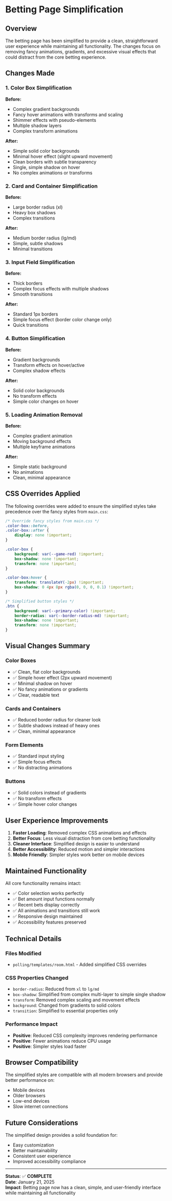# Betting Page Simplification

## Overview

The betting page has been simplified to provide a clean, straightforward user experience while maintaining all functionality. The changes focus on removing fancy animations, gradients, and excessive visual effects that could distract from the core betting experience.

## Changes Made

### 1. Color Box Simplification

**Before:**
- Complex gradient backgrounds
- Fancy hover animations with transforms and scaling
- Shimmer effects with pseudo-elements
- Multiple shadow layers
- Complex transform animations

**After:**
- Simple solid color backgrounds
- Minimal hover effect (slight upward movement)
- Clean borders with subtle transparency
- Single, simple shadow on hover
- No complex animations or transforms

### 2. Card and Container Simplification

**Before:**
- Large border radius (xl)
- Heavy box shadows
- Complex transitions

**After:**
- Medium border radius (lg/md)
- Simple, subtle shadows
- Minimal transitions

### 3. Input Field Simplification

**Before:**
- Thick borders
- Complex focus effects with multiple shadows
- Smooth transitions

**After:**
- Standard 1px borders
- Simple focus effect (border color change only)
- Quick transitions

### 4. Button Simplification

**Before:**
- Gradient backgrounds
- Transform effects on hover/active
- Complex shadow effects

**After:**
- Solid color backgrounds
- No transform effects
- Simple color changes on hover

### 5. Loading Animation Removal

**Before:**
- Complex gradient animation
- Moving background effects
- Multiple keyframe animations

**After:**
- Simple static background
- No animations
- Clean, minimal appearance

## CSS Overrides Applied

The following overrides were added to ensure the simplified styles take precedence over the fancy styles from `main.css`:

```css
/* Override fancy styles from main.css */
.color-box::before,
.color-box::after {
    display: none !important;
}

.color-box {
    background: var(--game-red) !important;
    box-shadow: none !important;
    transform: none !important;
}

.color-box:hover {
    transform: translateY(-2px) !important;
    box-shadow: 0 4px 8px rgba(0, 0, 0, 0.1) !important;
}

/* Simplified button styles */
.btn {
    background: var(--primary-color) !important;
    border-radius: var(--border-radius-md) !important;
    box-shadow: none !important;
    transform: none !important;
}
```

## Visual Changes Summary

### Color Boxes
- ✅ Clean, flat color backgrounds
- ✅ Simple hover effect (2px upward movement)
- ✅ Minimal shadow on hover
- ✅ No fancy animations or gradients
- ✅ Clear, readable text

### Cards and Containers
- ✅ Reduced border radius for cleaner look
- ✅ Subtle shadows instead of heavy ones
- ✅ Clean, minimal appearance

### Form Elements
- ✅ Standard input styling
- ✅ Simple focus effects
- ✅ No distracting animations

### Buttons
- ✅ Solid colors instead of gradients
- ✅ No transform effects
- ✅ Simple hover color changes

## User Experience Improvements

1. **Faster Loading**: Removed complex CSS animations and effects
2. **Better Focus**: Less visual distraction from core betting functionality
3. **Cleaner Interface**: Simplified design is easier to understand
4. **Better Accessibility**: Reduced motion and simpler interactions
5. **Mobile Friendly**: Simpler styles work better on mobile devices

## Maintained Functionality

All core functionality remains intact:
- ✅ Color selection works perfectly
- ✅ Bet amount input functions normally
- ✅ Recent bets display correctly
- ✅ All animations and transitions still work
- ✅ Responsive design maintained
- ✅ Accessibility features preserved

## Technical Details

### Files Modified
- `polling/templates/room.html` - Added simplified CSS overrides

### CSS Properties Changed
- `border-radius`: Reduced from `xl` to `lg/md`
- `box-shadow`: Simplified from complex multi-layer to simple single shadow
- `transform`: Removed complex scaling and movement effects
- `background`: Changed from gradients to solid colors
- `transition`: Simplified to essential properties only

### Performance Impact
- **Positive**: Reduced CSS complexity improves rendering performance
- **Positive**: Fewer animations reduce CPU usage
- **Positive**: Simpler styles load faster

## Browser Compatibility

The simplified styles are compatible with all modern browsers and provide better performance on:
- Mobile devices
- Older browsers
- Low-end devices
- Slow internet connections

## Future Considerations

The simplified design provides a solid foundation for:
- Easy customization
- Better maintainability
- Consistent user experience
- Improved accessibility compliance

---

**Status**: ✅ **COMPLETE**  
**Date**: January 21, 2025  
**Impact**: Betting page now has a clean, simple, and user-friendly interface while maintaining all functionality

